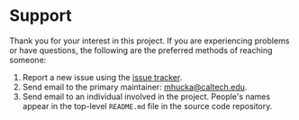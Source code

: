 Support
=======

Thank you for your interest in this project. If you are experiencing problems or have questions, the following are the preferred methods of reaching someone:

1. Report a new issue using the [issue tracker](https://github.com/mhucka/template/issues).
2. Send email to the primary maintainer: [mhucka@caltech.edu](mhucka@caltech.edu).
3. Send email to an individual involved in the project. People's names appear in the top-level `README.md` file in the source code repository.
